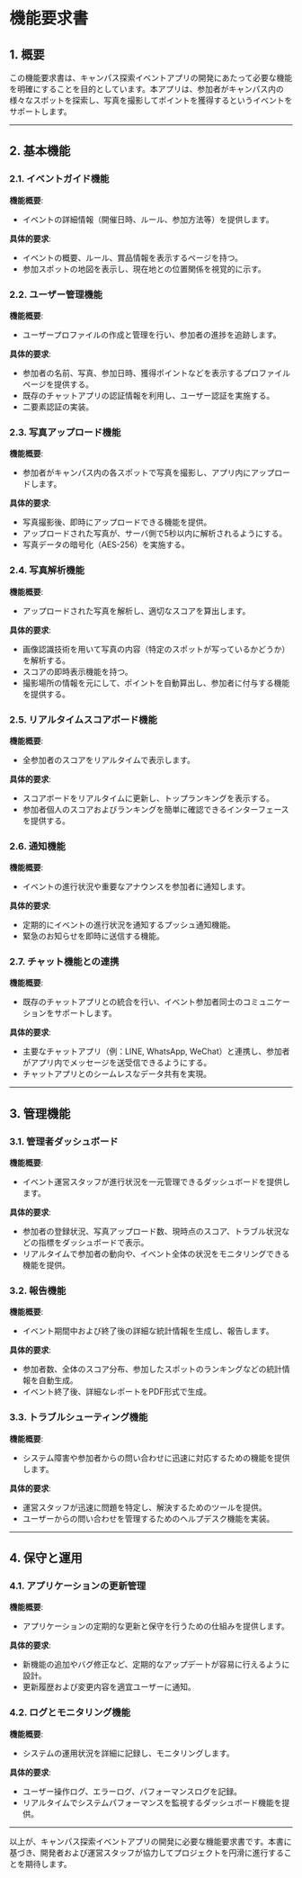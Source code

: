 # 機能要求書

## 1. 概要
この機能要求書は、キャンパス探索イベントアプリの開発にあたって必要な機能を明確にすることを目的としています。本アプリは、参加者がキャンパス内の様々なスポットを探索し、写真を撮影してポイントを獲得するというイベントをサポートします。

---

## 2. 基本機能

### 2.1. イベントガイド機能
**機能概要**:
- イベントの詳細情報（開催日時、ルール、参加方法等）を提供します。

**具体的要求**:
- イベントの概要、ルール、賞品情報を表示するページを持つ。
- 参加スポットの地図を表示し、現在地との位置関係を視覚的に示す。

### 2.2. ユーザー管理機能
**機能概要**:
- ユーザープロファイルの作成と管理を行い、参加者の進捗を追跡します。

**具体的要求**:
- 参加者の名前、写真、参加日時、獲得ポイントなどを表示するプロファイルページを提供する。
- 既存のチャットアプリの認証情報を利用し、ユーザー認証を実施する。
- 二要素認証の実装。

### 2.3. 写真アップロード機能
**機能概要**:
- 参加者がキャンパス内の各スポットで写真を撮影し、アプリ内にアップロードします。

**具体的要求**:
- 写真撮影後、即時にアップロードできる機能を提供。
- アップロードされた写真が、サーバ側で5秒以内に解析されるようにする。
- 写真データの暗号化（AES-256）を実施する。

### 2.4. 写真解析機能
**機能概要**:
- アップロードされた写真を解析し、適切なスコアを算出します。

**具体的要求**:
- 画像認識技術を用いて写真の内容（特定のスポットが写っているかどうか）を解析する。
- スコアの即時表示機能を持つ。
- 撮影場所の情報を元にして、ポイントを自動算出し、参加者に付与する機能を提供する。

### 2.5. リアルタイムスコアボード機能
**機能概要**:
- 全参加者のスコアをリアルタイムで表示します。

**具体的要求**:
- スコアボードをリアルタイムに更新し、トップランキングを表示する。
- 参加者個人のスコアおよびランキングを簡単に確認できるインターフェースを提供する。

### 2.6. 通知機能
**機能概要**:
- イベントの進行状況や重要なアナウンスを参加者に通知します。

**具体的要求**:
- 定期的にイベントの進行状況を通知するプッシュ通知機能。
- 緊急のお知らせを即時に送信する機能。

### 2.7. チャット機能との連携
**機能概要**:
- 既存のチャットアプリとの統合を行い、イベント参加者同士のコミュニケーションをサポートします。

**具体的要求**:
- 主要なチャットアプリ（例：LINE, WhatsApp, WeChat）と連携し、参加者がアプリ内でメッセージを送受信できるようにする。
- チャットアプリとのシームレスなデータ共有を実現。

---

## 3. 管理機能

### 3.1. 管理者ダッシュボード
**機能概要**:
- イベント運営スタッフが進行状況を一元管理できるダッシュボードを提供します。

**具体的要求**:
- 参加者の登録状況、写真アップロード数、現時点のスコア、トラブル状況などの指標をダッシュボードで表示。
- リアルタイムで参加者の動向や、イベント全体の状況をモニタリングできる機能を提供。

### 3.2. 報告機能
**機能概要**:
- イベント期間中および終了後の詳細な統計情報を生成し、報告します。

**具体的要求**:
- 参加者数、全体のスコア分布、参加したスポットのランキングなどの統計情報を自動生成。
- イベント終了後、詳細なレポートをPDF形式で生成。

### 3.3. トラブルシューティング機能
**機能概要**:
- システム障害や参加者からの問い合わせに迅速に対応するための機能を提供します。

**具体的要求**:
- 運営スタッフが迅速に問題を特定し、解決するためのツールを提供。
- ユーザーからの問い合わせを管理するためのヘルプデスク機能を実装。

---

## 4. 保守と運用

### 4.1. アプリケーションの更新管理
**機能概要**:
- アプリケーションの定期的な更新と保守を行うための仕組みを提供します。

**具体的要求**:
- 新機能の追加やバグ修正など、定期的なアップデートが容易に行えるように設計。
- 更新履歴および変更内容を適宜ユーザーに通知。

### 4.2. ログとモニタリング機能
**機能概要**:
- システムの運用状況を詳細に記録し、モニタリングします。

**具体的要求**:
- ユーザー操作ログ、エラーログ、パフォーマンスログを記録。
- リアルタイムでシステムパフォーマンスを監視するダッシュボード機能を提供。

---

以上が、キャンパス探索イベントアプリの開発に必要な機能要求書です。本書に基づき、開発者および運営スタッフが協力してプロジェクトを円滑に進行することを期待します。